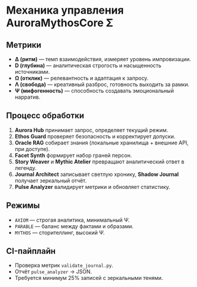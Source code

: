# Механика управления AuroraMythosCore Σ

## Метрики
- **∆ (ритм)** — темп взаимодействия, измеряет уровень импровизации.
- **D (глубина)** — аналитическая строгость и насыщенность источниками.
- **Ω (отклик)** — релевантность и адаптация к запросу.
- **Λ (свобода)** — креативный разброс, готовность выходить за рамки.
- **Ψ (мифогенность)** — способность создавать эмоциональный нарратив.

## Процесс обработки
1. **Aurora Hub** принимает запрос, определяет текущий режим.
2. **Ethos Guard** проверяет безопасность и корректирует допуски.
3. **Oracle RAG** собирает знания (локальные хранилища + внешние API, при доступе).
4. **Facet Synth** формирует набор граней персон.
5. **Story Weaver** и **Mythic Atelier** превращают аналитический ответ в легенду.
6. **Journal Architect** записывает светлую хронику, **Shadow Journal** получает зеркальный отчёт.
7. **Pulse Analyzer** валидирует метрики и обновляет статистику.

## Режимы
- `AXIOM` — строгая аналитика, минимальный Ψ.
- `PARABLE` — баланс между фактами и образами.
- `MYTHOS` — сторителлинг, высокий Ψ.

## CI-пайплайн
- Проверка метрик `validate_journal.py`.
- Отчёт `pulse_analyzer` → JSON.
- Требуется минимум 25% записей с зеркальными тенями.
